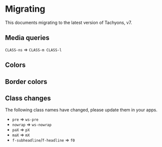 # Migrating

This documents migrating to the latest version of Tachyons, v7.

## Media queries

`CLASS-ns` => `CLASS-m CLASS-l`

## Colors

## Border colors

## Class changes

The following class names have changed, please update them in your apps.

- `pre` => `ws-pre`
- `nowrap` => `ws-nowrap`
- `paX` => `pX`
- `maX` => `mX`
- `f-subheadline`/`f-headline` => `f0`
